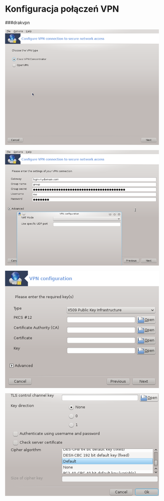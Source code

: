 # Konfiguracja połączeń VPN

###drakvpn

![](../img/drakvpn1.png)

![](../img/drakvpn3.png)

![](../img/drakvpn7.png)

![](../img/drakvpn8.png)